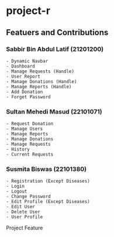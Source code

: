 # project-r

## Featuers and Contributions

### Sabbir Bin Abdul Latif (21201200)

    - Dynamic Navbar
    - Dashboard
    - Manage Requests (Handle)
    - User Report
    - Manage Donations (Handle)
    - Manage Reports (Handle)
    - Add Donation
    - Forget Password

### Sultan Mehedi Masud (22101071)

    - Request Donation
    - Manage Users
    - Manage Reports
    - Manage Donations
    - Manage Requests
    - History
    - Current Requests

### Susmita Biswas (22101380)

    - Registration (Except Diseases)
    - Login
    - Logout
    - Change Password
    - Edit Profile (Except Diseases)
    - Edit User
    - Delete User
    - User Profile

Project Feature
